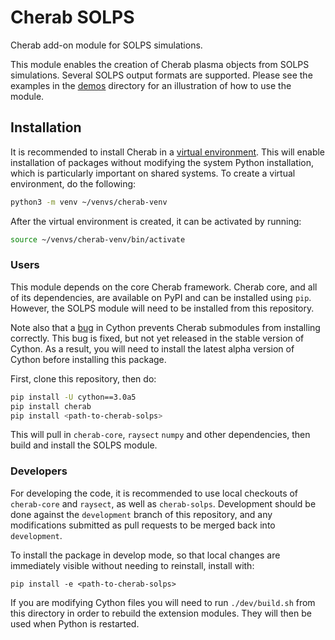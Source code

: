 # Cherab SOLPS

Cherab add-on module for SOLPS simulations.

This module enables the creation of Cherab plasma objects from SOLPS simulations.
Several SOLPS output formats are supported.
Please see the examples in the [demos](demos) directory for an illustration of how to use the module.

## Installation

It is recommended to install Cherab in a [virtual environment](https://docs.python.org/3/tutorial/venv.html).
This will enable installation of packages without modifying the system Python installation, which is particularly important on shared systems.
To create a virtual environment, do the following:

```bash
python3 -m venv ~/venvs/cherab-venv
```

After the virtual environment is created, it can be activated by running:

```bash
source ~/venvs/cherab-venv/bin/activate
```

### Users

This module depends on the core Cherab framework.
Cherab core, and all of its dependencies, are available on PyPI and can be installed using `pip`.
However, the SOLPS module will need to be installed from this repository.

Note also that a [bug](https://github.com/cython/cython/issues/2918) in Cython prevents Cherab submodules from installing correctly.
This bug is fixed, but not yet released in the stable version of Cython.
As a result, you will need to install the latest alpha version of Cython before installing this package.

First, clone this repository, then do:

```bash
pip install -U cython==3.0a5
pip install cherab
pip install <path-to-cherab-solps>
```

This will pull in `cherab-core`, `raysect` `numpy` and other dependencies, then build and install the SOLPS module.

### Developers

For developing the code, it is recommended to use local checkouts of `cherab-core` and `raysect`, as well as `cherab-solps`.
Development should be done against the `development` branch of this repository, and any modifications submitted as pull requests to be merged back into `development`.

To install the package in develop mode, so that local changes are immediately visible without needing to reinstall, install with:

```
pip install -e <path-to-cherab-solps>
```

If you are modifying Cython files you will need to run `./dev/build.sh` from this directory in order to rebuild the extension modules.
They will then be used when Python is restarted.

